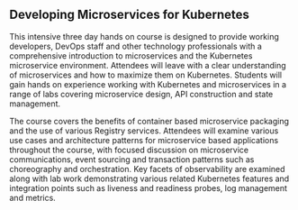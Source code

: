 ## Developing Microservices for Kubernetes 

This intensive three day hands on course is designed to provide working developers, DevOps staff and other technology professionals with a comprehensive introduction to microservices and the Kubernetes microservice environment. Attendees will leave with a clear understanding of microservices and how to maximize them on Kubernetes. Students will gain hands on experience working with Kubernetes and microservices in a range of labs covering microservice design, API construction and state management. 

The course covers the benefits of container based microservice packaging and the use of various Registry services. Attendees will examine various use cases and architecture patterns for microservice based applications throughout the course, with focused discussion on microservice communications, event sourcing and transaction patterns such as choreography and orchestration. Key facets of observability are examined along with lab work demonstrating various related Kubernetes features and integration points such as liveness and readiness probes, log management and metrics.
